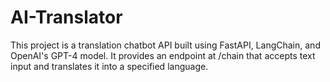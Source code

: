 # AI-Translator

This project is a translation chatbot API built using FastAPI, LangChain, and OpenAI's GPT-4 model. It provides an endpoint at /chain that accepts text input and translates it into a specified language.
